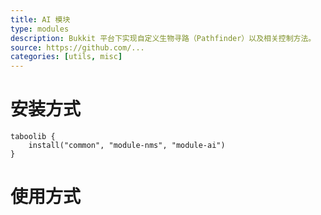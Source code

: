 ```yaml
---
title: AI 模块
type: modules
description: Bukkit 平台下实现自定义生物寻路（Pathfinder）以及相关控制方法。
source: https://github.com/...
categories: [utils, misc]
---
```


# 安装方式

```
taboolib {
    install("common", "module-nms", "module-ai")
}
```

# 使用方式

